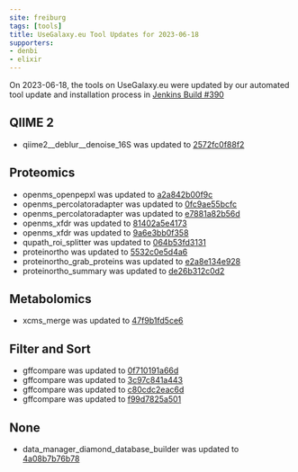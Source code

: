 ```yaml
---
site: freiburg
tags: [tools]
title: UseGalaxy.eu Tool Updates for 2023-06-18
supporters:
- denbi
- elixir
---
```


On 2023-06-18, the tools on UseGalaxy.eu were updated by our automated tool update and installation process in [Jenkins Build #390](https://build.galaxyproject.eu/job/usegalaxy-eu/job/install-tools/#390/)


## QIIME 2

- qiime2__deblur__denoise_16S was updated to [2572fc0f88f2](https://toolshed.g2.bx.psu.edu/view/q2d2/qiime2__deblur__denoise_16S/2572fc0f88f2)

## Proteomics

- openms_openpepxl was updated to [a2a842b00f9c](https://toolshed.g2.bx.psu.edu/view/galaxyp/openms_openpepxl/a2a842b00f9c)
- openms_percolatoradapter was updated to [0fc9ae55bcfc](https://toolshed.g2.bx.psu.edu/view/galaxyp/openms_percolatoradapter/0fc9ae55bcfc)
- openms_percolatoradapter was updated to [e7881a82b56d](https://toolshed.g2.bx.psu.edu/view/galaxyp/openms_percolatoradapter/e7881a82b56d)
- openms_xfdr was updated to [81402a5e4173](https://toolshed.g2.bx.psu.edu/view/galaxyp/openms_xfdr/81402a5e4173)
- openms_xfdr was updated to [9a6e3bb0f358](https://toolshed.g2.bx.psu.edu/view/galaxyp/openms_xfdr/9a6e3bb0f358)
- qupath_roi_splitter was updated to [064b53fd3131](https://toolshed.g2.bx.psu.edu/view/galaxyp/qupath_roi_splitter/064b53fd3131)
- proteinortho was updated to [5532c0e5d4a6](https://toolshed.g2.bx.psu.edu/view/iuc/proteinortho/5532c0e5d4a6)
- proteinortho_grab_proteins was updated to [e2a8e134e928](https://toolshed.g2.bx.psu.edu/view/iuc/proteinortho_grab_proteins/e2a8e134e928)
- proteinortho_summary was updated to [de26b312c0d2](https://toolshed.g2.bx.psu.edu/view/iuc/proteinortho_summary/de26b312c0d2)

## Metabolomics

- xcms_merge was updated to [47f9b1fd5ce6](https://toolshed.g2.bx.psu.edu/view/lecorguille/xcms_merge/47f9b1fd5ce6)

## Filter and Sort

- gffcompare was updated to [0f710191a66d](https://toolshed.g2.bx.psu.edu/view/iuc/gffcompare/0f710191a66d)
- gffcompare was updated to [3c97c841a443](https://toolshed.g2.bx.psu.edu/view/iuc/gffcompare/3c97c841a443)
- gffcompare was updated to [c80cdc2eac6d](https://toolshed.g2.bx.psu.edu/view/iuc/gffcompare/c80cdc2eac6d)
- gffcompare was updated to [f99d7825a501](https://toolshed.g2.bx.psu.edu/view/iuc/gffcompare/f99d7825a501)

## None

- data_manager_diamond_database_builder was updated to [4a08b7b76b78](https://toolshed.g2.bx.psu.edu/view/iuc/data_manager_diamond_database_builder/4a08b7b76b78)

